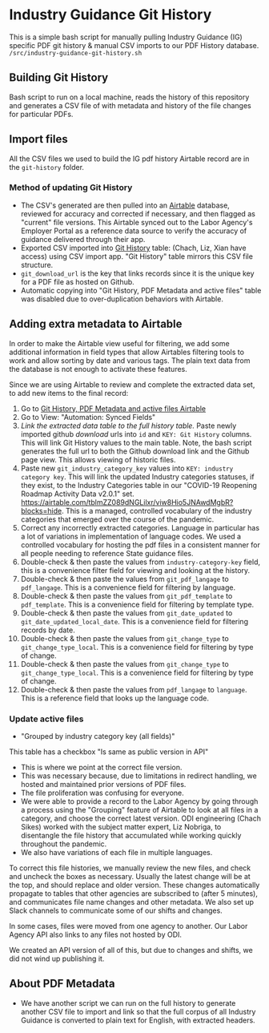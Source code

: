 # Industry Guidance Git History
This is a simple bash script for manually pulling Industry Guidance (IG) specific PDF git history & manual CSV imports to our PDF History database.
`/src/industry-guidance-git-history.sh`

## Building Git History
Bash script to run on a local machine, reads the history of this repository and generates a CSV file of with metadata and history of the file changes for particular PDFs.

## Import files
All the CSV files we used to build the IG pdf history Airtable record are in the `git-history` folder.

### Method of updating Git History
* The CSV's generated are then pulled into an [Airtable](https://airtable.com) database, reviewed for accuracy and corrected if necessary, and then flagged as "current" file versions. This Airtable synced out to the Labor Agency's Employer Portal as a reference data source to verify the accuracy of guidance delivered through their app. 
* Exported CSV imported into [Git History](https://airtable.com/tblCoKoQopqxZQxrE/viwl6QibwGxuSw5CP?blocks=hide) table: (Chach, Liz, Xian have access) using CSV import app. "Git History" table mirrors this CSV file structure.
* `git_download_url` is the key that links records since it is the unique key for a PDF file as hosted on Github.
* Automatic copying into "Git History, PDF Metadata and active files" table was disabled due to over-duplication behaviors with Airtable. 

## Adding extra metadata to Airtable
In order to make the Airtable view useful for filtering, we add some additional information in field types that allow Airtables filtering tools to work and allow sorting by date and various tags. The plain text data from the database is not enough to activate these features.

Since we are using Airtable to review and complete the extracted data set, to add new items to the final record:
1. Go to [Git History, PDF Metadata and active files Airtable](https://airtable.com/tblHOaCxlRfHlxAnT/viw2JwS5NGlnAg3Tu?blocks=hide )
2. Go to View: "Automation: Synced Fields"
3. *Link the extracted data table to the full history table.* Paste newly imported github *download* urls into `id` and `KEY: Git History` columns. This will link Git History values to the main table. Note, the bash script generates the full url to both the Github download link and the Github page view. This allows viewing of historic files.
4. Paste new `git_industry_category_key` values into `KEY: industry category key`. This will link the updated Industry categories statuses, if they exist, to the Industry Categories table in our "COVID-19 Reopening Roadmap Activity Data v2.0.1" set. https://airtable.com/tblmZZ089dNGLilxr/viw8Hio5JNAwdMgbR?blocks=hide. This is a managed, controlled vocabulary of the industry categories that emerged over the course of the pandemic.
5. Correct any incorrectly extracted categories. Language in particular has a lot of variations in implementation of language codes. We used a controlled vocabulary for hosting the pdf files in a consistent manner for all people needing to reference State guidance files.
6. Double-check & then paste the values from `industry-category-key` field, this is a convenience filter field for viewing and looking at the history.
7. Double-check & then paste the values from `git_pdf_langage` to `pdf_langage`. This is a convenience field for filtering by language.
8. Double-check & then paste the values from `git_pdf_template` to `pdf_template`. This is a convenience field for filtering by template type.
9. Double-check & then paste the values from `git_date_updated` to `git_date_updated_local_date`. This is a convenience field for filtering records by date.
10. Double-check & then paste the values from `git_change_type` to `git_change_type_local`. This is a convenience field for filtering by type of change.
11. Double-check & then paste the values from `git_change_type` to `git_change_type_local`. This is a convenience field for filtering by type of change.
12. Double-check & then paste the values from `pdf_langage` to `language`. This is a reference field that looks up the language code.

### Update active files

* "Grouped by industry category key (all fields)"

This table has a checkbox "Is same as public version in API"
* This is where we point at the correct file version. 
* This was necessary because, due to limitations in redirect handling, we hosted and maintained prior versions of PDF files.
* The file proliferation was confusing for everyone.
* We were able to provide a record to the Labor Agency by going through a process using the "Grouping" feature of Airtable to look at all files in a category, and choose the correct latest version. ODI engineering (Chach Sikes) worked with the subject matter expert, Liz Nobriga, to disentangle the file history that accumulated while working quickly throughout the pandemic.
* We also have variations of each file in multiple languages. 


To correct this file histories, we manually review the new files, and check and uncheck the boxes as necessary. 
Usually the latest change will be at the top, and should replace and older version.
These changes automatically propagate to tables that other agencies are subscribed to (after 5 minutes), and communicates file name changes and other metadata.
We also set up Slack channels to communicate some of our shifts and changes.

In some cases, files were moved from one agency to another.
Our Labor Agency API also links to any files not hosted by ODI.

We created an API version of all of this, but due to changes and shifts, we did not wind up publishing it.


## About PDF Metadata
* We have another script we can run on the full history to generate another CSV file to import and link so that the full corpus of all Industry Guidance is converted to plain text for English, with extracted headers.
